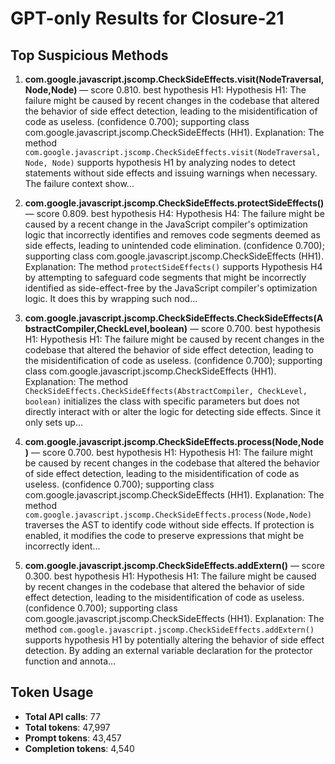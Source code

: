 # GPT-only Results for Closure-21

## Top Suspicious Methods

1. **com.google.javascript.jscomp.CheckSideEffects.visit(NodeTraversal,Node,Node)** — score 0.810. best hypothesis H1: Hypothesis H1: The failure might be caused by recent changes in the codebase that altered the behavior of side effect detection, leading to the misidentification of code as useless. (confidence 0.700); supporting class com.google.javascript.jscomp.CheckSideEffects (HH1).
    Explanation: The method `com.google.javascript.jscomp.CheckSideEffects.visit(NodeTraversal, Node, Node)` supports hypothesis H1 by analyzing nodes to detect statements without side effects and issuing warnings when necessary. The failure context show...

2. **com.google.javascript.jscomp.CheckSideEffects.protectSideEffects()** — score 0.809. best hypothesis H4: Hypothesis H4: The failure might be caused by a recent change in the JavaScript compiler's optimization logic that incorrectly identifies and removes code segments deemed as side effects, leading to unintended code elimination. (confidence 0.700); supporting class com.google.javascript.jscomp.CheckSideEffects (HH1).
    Explanation: The method `protectSideEffects()` supports Hypothesis H4 by attempting to safeguard code segments that might be incorrectly identified as side-effect-free by the JavaScript compiler's optimization logic. It does this by wrapping such nod...

3. **com.google.javascript.jscomp.CheckSideEffects.CheckSideEffects(AbstractCompiler,CheckLevel,boolean)** — score 0.700. best hypothesis H1: Hypothesis H1: The failure might be caused by recent changes in the codebase that altered the behavior of side effect detection, leading to the misidentification of code as useless. (confidence 0.700); supporting class com.google.javascript.jscomp.CheckSideEffects (HH1).
    Explanation: The method `CheckSideEffects.CheckSideEffects(AbstractCompiler, CheckLevel, boolean)` initializes the class with specific parameters but does not directly interact with or alter the logic for detecting side effects. Since it only sets up...

4. **com.google.javascript.jscomp.CheckSideEffects.process(Node,Node)** — score 0.700. best hypothesis H1: Hypothesis H1: The failure might be caused by recent changes in the codebase that altered the behavior of side effect detection, leading to the misidentification of code as useless. (confidence 0.700); supporting class com.google.javascript.jscomp.CheckSideEffects (HH1).
    Explanation: The method `com.google.javascript.jscomp.CheckSideEffects.process(Node,Node)` traverses the AST to identify code without side effects. If protection is enabled, it modifies the code to preserve expressions that might be incorrectly ident...

5. **com.google.javascript.jscomp.CheckSideEffects.addExtern()** — score 0.300. best hypothesis H1: Hypothesis H1: The failure might be caused by recent changes in the codebase that altered the behavior of side effect detection, leading to the misidentification of code as useless. (confidence 0.700); supporting class com.google.javascript.jscomp.CheckSideEffects (HH1).
    Explanation: The method `com.google.javascript.jscomp.CheckSideEffects.addExtern()` supports hypothesis H1 by potentially altering the behavior of side effect detection. By adding an external variable declaration for the protector function and annota...


## Token Usage

- **Total API calls**: 77
- **Total tokens**: 47,997
- **Prompt tokens**: 43,457
- **Completion tokens**: 4,540
